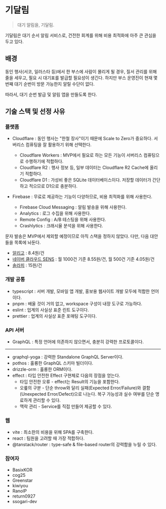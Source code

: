 # 기달림

> 대기 알림을, 기달림.

기달림은 대기 순서 알림 서비스로, 건전한 회계를 위해 비용 최적화에 아주 큰 관심을 두고 있다.

## 배경

동인 행사(서코, 일러스타 등)에서 한 부스에 사람이 몰리게 될 경우,
질서 관리를 위해 줄을 세우고, 필요 시 대기표를 발급할 필요성이 생긴다.
하지만 부스 운영진이 현재 몇번째 대기 순번이 방문 가능한지 알릴 수단이 없다.

따라서, 대기 순번 발급 및 알림 앱을 만들도록 한다.

## 기술 스택 및 선정 사유

### 플랫폼

- Cloudflare : 동인 행사는 "한철 장사"이기 때문에 Scale to Zero가 중요하다. 서버리스 컴퓨팅을 잘 활용하기 위해 선택한다.

  - Cloudflare Workers : MVP에서 필요로 하는 모든 기능이 서버리스 컴퓨팅으로 수행하기에 적합하다.
  - Cloudflare R2 : 행사 정보 등, 일부 데이터는 Cloudflare R2 Cache에 올리기 적합하다.
  - Cloudflare D1 : 가성비 좋은 SQLite 데이터베이스이다. 저장할 데이터가 간단하고 적으므로 D1으로 충분하다.

- Firebase : 무료로 제공하는 기능이 다양하므로, 비용 최적화를 위해 사용한다.

  - Firebase Cloud Messaging : 알림 발송을 위해 사용한다.
  - Analytics : 로그 수집을 위해 사용한다.
  - Remote Config : A/B 테스팅을 위해 사용한다.
  - Crashlytics : 크래시율 분석을 위해 사용한다.

문자 발송은 MVP에서 제외할 예정이므로 아직 스택을 정하지 않았다.
다만, 다음 대안들을 목록에 놔둔다.

- [알리고](https://smartsms.aligo.in/main.html) : 8.4원/건
- [네이버 클라우드 SENS](https://www.ncloud.com/product/applicationService/sens) : 월 1000건 기준 8.55원/건, 월 500건 기준 4.05원/건
- [솔라피](https://solapi.com/) : 15원/건

### 개발 공통

- typescript : 서버 개발, 모바일 앱 개발, 홍보용 웹사이트 개발 모두에 적합한 언어이다.
- pnpm : 배울 것이 거의 없고, workspace 구성이 내장 도구로 가능하다.
- eslint : 업계의 사실상 표준 린트 도구이다.
- prettier : 업계의 사실상 표준 포매팅 도구이다.

### API 서버

- GraphQL : 특정 언어에 의존하지 않으면서, 충분히 강력한 프로토콜이다.

---

- graphql-yoga : 강력한 Standalone GraphQL Server이다.
- pothos : 훌륭한 GraphQL 스키마 빌더이다.
- drizzle-orm : 훌륭한 ORM이다.
- effect : 타입 안전한 Effect 구현체로 다음의 장점을 얻는다.
  - 타입 안전한 오류 - effect는 Result의 기능을 포함한다.
  - 오륲의 구분 - 단순 throw와 달리 실패(Expected Error/Failure)와 결함(Unexpected Error/Defect)으로 나눈다.
    복구 가능성과 실수 여부를 단순 명료하게 관리할 수 있다.
  - 맥락 관리 - Service를 직접 만들어 제공할 수 있다.

### 웹

- vite : 최소한의 비용을 위해 SPA를 구축한다.
- react : 팀원을 고려할 때 가장 적합하다.
- @tanstack/router : type-safe & file-based router의 강력함을 누릴 수 있다.

### 참여자

- BasixKOR
- cog25
- Greenstar
- kiwiyou
- RanolP
- return0927
- ssogari-dev
